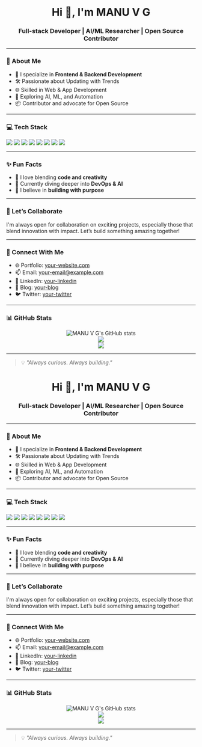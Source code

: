 <h1 align="center">Hi 👋, I'm MANU V G</h1>
<h3 align="center">Full-stack Developer | AI/ML Researcher | Open Source Contributor</h3>

---

### 🚀 About Me

- 🔧 I specialize in **Frontend & Backend Development**
- 🛠️ Passionate about Updating with Trends  
- 🌐 Skilled in Web & App Development
- 🤖 Exploring AI, ML, and Automation
- 📦 Contributor and advocate for Open Source

---

### 💻 Tech Stack

<p>
  <img src="https://img.shields.io/badge/-C-00599C?style=flat-square&logo=c&logoColor=white" />
  <img src="https://img.shields.io/badge/-C++-00599C?style=flat-square&logo=c%2B%2B&logoColor=white" />
  <img src="https://img.shields.io/badge/-Java-007396?style=flat-square&logo=java&logoColor=white" />
  <img src="https://img.shields.io/badge/-Python-3776AB?style=flat-square&logo=python&logoColor=white" />
  <img src="https://img.shields.io/badge/-React-61DAFB?style=flat-square&logo=react&logoColor=black" />
  <img src="https://img.shields.io/badge/-JavaScript-F7DF1E?style=flat-square&logo=javascript&logoColor=black" />
  <img src="https://img.shields.io/badge/-HTML5-E34F26?style=flat-square&logo=html5&logoColor=white" />
  <img src="https://img.shields.io/badge/-CSS3-1572B6?style=flat-square&logo=css3&logoColor=white" />
</p>

---

### ✨ Fun Facts

- 🎨 I love blending **code and creativity**
- 🌱 Currently diving deeper into **DevOps & AI**
- 🎯 I believe in **building with purpose**

---

### 🤝 Let’s Collaborate

I'm always open for collaboration on exciting projects, especially those that blend innovation with impact. Let’s build something amazing together!

---

### 🔗 Connect With Me

<!-- Add your links below -->

- 🌐 Portfolio: [your-website.com](#)
- 📫 Email: [your-email@example.com](#)
- 💼 LinkedIn: [your-linkedin](#)
- 📝 Blog: [your-blog](#)
- 🐦 Twitter: [your-twitter](#)

---

### 📊 GitHub Stats

<p align="center">
  <img src="https://github-readme-stats.vercel.app/api?username=manuvg&show_icons=true&theme=radical" alt="MANU V G's GitHub stats" />
  <br />
  <img src="https://github-readme-streak-stats.herokuapp.com/?user=manuvg&theme=radical" />
  <br />
  <img src="https://github-readme-stats.vercel.app/api/top-langs/?username=manuvg&layout=compact&theme=radical" />
</p>

---

> 💡 _"Always curious. Always building."_
<h1 align="center">Hi 👋, I'm MANU V G</h1>
<h3 align="center">Full-stack Developer | AI/ML Researcher | Open Source Contributor</h3>

---

### 🚀 About Me

- 🔧 I specialize in **Frontend & Backend Development**
- 🛠️ Passionate about Updating with Trends  
- 🌐 Skilled in Web & App Development
- 🤖 Exploring AI, ML, and Automation
- 📦 Contributor and advocate for Open Source

---

### 💻 Tech Stack

<p>
  <img src="https://img.shields.io/badge/-C-00599C?style=flat-square&logo=c&logoColor=white" />
  <img src="https://img.shields.io/badge/-C++-00599C?style=flat-square&logo=c%2B%2B&logoColor=white" />
  <img src="https://img.shields.io/badge/-Java-007396?style=flat-square&logo=java&logoColor=white" />
  <img src="https://img.shields.io/badge/-Python-3776AB?style=flat-square&logo=python&logoColor=white" />
  <img src="https://img.shields.io/badge/-React-61DAFB?style=flat-square&logo=react&logoColor=black" />
  <img src="https://img.shields.io/badge/-JavaScript-F7DF1E?style=flat-square&logo=javascript&logoColor=black" />
  <img src="https://img.shields.io/badge/-HTML5-E34F26?style=flat-square&logo=html5&logoColor=white" />
  <img src="https://img.shields.io/badge/-CSS3-1572B6?style=flat-square&logo=css3&logoColor=white" />
</p>

---

### ✨ Fun Facts

- 🎨 I love blending **code and creativity**
- 🌱 Currently diving deeper into **DevOps & AI**
- 🎯 I believe in **building with purpose**

---

### 🤝 Let’s Collaborate

I'm always open for collaboration on exciting projects, especially those that blend innovation with impact. Let’s build something amazing together!

---

### 🔗 Connect With Me

<!-- Add your links below -->

- 🌐 Portfolio: [your-website.com](#)
- 📫 Email: [your-email@example.com](#)
- 💼 LinkedIn: [your-linkedin](#)
- 📝 Blog: [your-blog](#)
- 🐦 Twitter: [your-twitter](#)

---

### 📊 GitHub Stats

<p align="center">
  <img src="https://github-readme-stats.vercel.app/api?username=manuvg&show_icons=true&theme=radical" alt="MANU V G's GitHub stats" />
  <br />
  <img src="https://github-readme-streak-stats.herokuapp.com/?user=manuvg&theme=radical" />
  <br />
  <img src="https://github-readme-stats.vercel.app/api/top-langs/?username=manuvg&layout=compact&theme=radical" />
</p>

---

> 💡 _"Always curious. Always building."_
